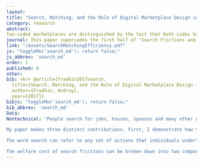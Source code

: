 ```yaml
---
layout:
title: "Search, Matching, and the Role of Digital Marketplace Design in Enabling Trade: Evidence from Airbnb"
category: research
abstract: 
Two-sided marketplaces are distinguished by the fact that both sides have preferences regarding each others' non-price characteristics. This paper studies how digital platform design affects transaction costs and volume in these markets by analyzing the decisions of guests and hosts to search and match with each other on Airbnb. I show that the two-sided nature of the market is important. Through 2014, rejections of guests by hosts occur for 42% of inquiries regarding booking and these rejections causally decrease the rate at which guests eventually book on the platform by 43% to 70%. Rejections are primarily caused by stale vacancies and the screening of guests by hosts. I use data on search and communication to estimate a model of guest and host choices. I apply this model to study the effects of search engine design and find that, by tracking listing availability, Airbnb reduces rejections by 59%. I then show that incorporating host preferences into rankings can further increase match rates and discuss how Airbnb's subsequent innovations reflect these findings.
journal: This paper supercedes the first half of "Search Frictions and the Design of Online Marketplaces".
link: "/assets/SearchMatchingEfficiency.pdf"
js: "toggleMe('search_md'); return false;"
js_abbrev: 'search_md'
order: 1
published: 0
other: 
bib: <br> @article{fradkin2017search,
  title={Search, Matching, and the Role of Digital Marketplace Design in Enabling Trade&#58; Evidence from Airbnb},
  author={Fradkin, Andrey},
  year={2017}}
bibjs: "toggleMe('search_md'); return false;"
bib_abbrev: 'search_md'
Data: 
Nontechnical: "People search for jobs, houses, spouses and many other goods. Theory tells us that markets where search is important can work very differently than standard competitive marketplaces. However, it has been difficult to test theories of search in practice because search behavior is typically unobserved. I use a novel dataset of over a million search spells in an online marketplace to study search frictions.

My paper makes three distinct contributions. First, I demonstrate how to use detailed data on communication and transactions in marketplaces in order to quantify the welfare cost of search frictions. Second, I apply my methodology to Airbnb, a large and growing online marketplace for accommodations. Lastly, I study how a market designer can create a set of policies to improve market outcomes.

The word search can refer to any set of actions that individuals undertake in order to acquire more information. Some common types of search include asking friends for advice, browsing the internet, submitting applications and talking to potential partners. In this paper I will focus on just one step in the search process: that of sending contacts and talking to potential partners. 

The welfare cost of search frictions can be broken down into two components. The first is that search itself takes up valuable time and effort. The second is that the lack of perfect information about all options creates suboptimal matches in the marketplace. In turn, the degree to which matches are suboptimal depends on how intensively people search, the information already available to searchers, the amount of congestion in the marketplace and the realized quality of potential partners in the market. The cause of suboptimal matches is critical because it determines what policies should be undertaken to improve market outcomes."
---
```


